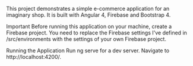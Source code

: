 This project demonstrates a simple e-commerce application for an imaginary shop. It is built with Angular 4, Firebase and Bootstrap 4.


Important
Before running this application on your machine, create a Firebase project. You need to replace the Firebase settings I've defined in /src/environments with the settings of your own Firebase project.

Running the Application
Run ng serve for a dev server. Navigate to http://localhost:4200/.